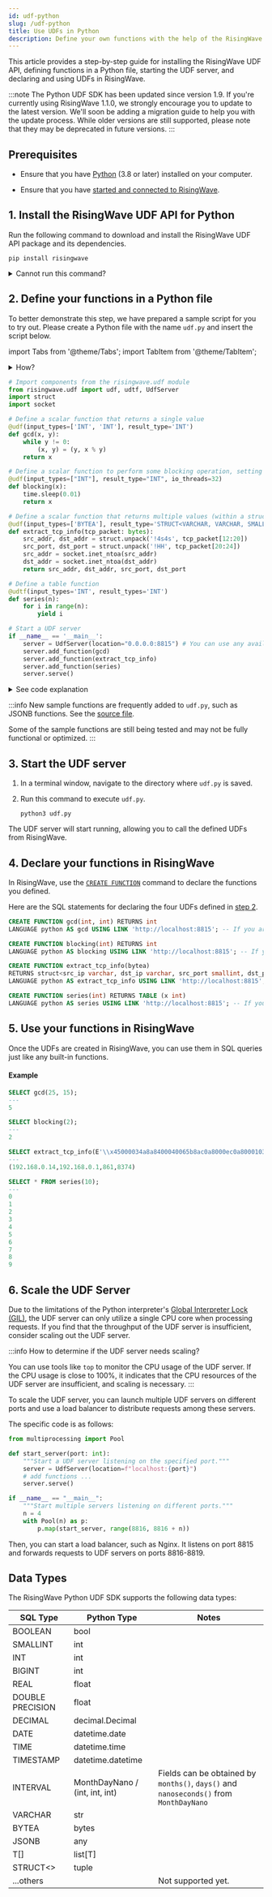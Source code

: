 ```yaml
---
id: udf-python
slug: /udf-python
title: Use UDFs in Python
description: Define your own functions with the help of the RisingWave UDF API for Python.
---
```

<head>
  <link rel="canonical" href="https://docs.risingwave.com/docs/current/udf-python/" />
</head>

This article provides a step-by-step guide for installing the RisingWave UDF API, defining functions in a Python file, starting the UDF server, and declaring and using UDFs in RisingWave.

:::note
The Python UDF SDK has been updated since version 1.9. If you're currently using RisingWave 1.1.0, we strongly encourage you to update to the latest version. We'll soon be adding a migration guide to help you with the update process. While older versions are still supported, please note that they may be deprecated in future versions. 
:::

## Prerequisites

- Ensure that you have [Python](https://www.python.org/downloads/) (3.8 or later) installed on your computer.

- Ensure that you have [started and connected to RisingWave](get-started.md#run-risingwave).

## 1. Install the RisingWave UDF API for Python

Run the following command to download and install the RisingWave UDF API package and its dependencies.

```shell
pip install risingwave
```

<details>
<summary>Cannot run this command?</summary>
If "command not found: pip" is returned, <a href="https://packaging.python.org/en/latest/tutorials/installing-packages/#ensure-you-can-run-pip-from-the-command-line">check if pip is available</a> in your environment and <a href="https://packaging.python.org/en/latest/tutorials/installing-packages/#ensure-pip-setuptools-and-wheel-are-up-to-date">ensure it is up to date</a>.
</details>

## 2. Define your functions in a Python file

To better demonstrate this step, we have prepared a sample script for you to try out. Please create a Python file with the name `udf.py` and insert the script below.

import Tabs from '@theme/Tabs';
import TabItem from '@theme/TabItem';

<details>
<summary>How?</summary>
Here are a few methods for creating a Python file.
<Tabs>
<TabItem value="code" label="Code editor">
Here we take VS Code as an example.

1. Open VS Code and create a new file by selecting **File** from the top menu and clicking on **New File**.

1. Type `udf.py` as the name and extension of the file.

1. Copy and paste the script below into the newly created file.

1. Save the edits.

</TabItem>

<TabItem value="terminal" label="Terminal">
Here we take the Vim text editor as an example.

1. Open a terminal window.

1. Run `vim udf.py` to create the file and open it in Vim.

1. Press `I` to enter insert mode in Vim.

1. Copy and paste the script below into the editor.

1. Press `Esc` to exit insert mode.

1. Enter `:wq` to save the file and exit Vim.

</TabItem>
</Tabs>
</details>

```python title="udf.py"
# Import components from the risingwave.udf module
from risingwave.udf import udf, udtf, UdfServer
import struct
import socket

# Define a scalar function that returns a single value
@udf(input_types=['INT', 'INT'], result_type='INT')
def gcd(x, y):
    while y != 0:
        (x, y) = (y, x % y)
    return x

# Define a scalar function to perform some blocking operation, setting the `io_threads` parameter to run multiple function calls concurrently on a thread pool
@udf(input_types=["INT"], result_type="INT", io_threads=32)
def blocking(x):
    time.sleep(0.01) 
    return x

# Define a scalar function that returns multiple values (within a struct)
@udf(input_types=['BYTEA'], result_type='STRUCT<VARCHAR, VARCHAR, SMALLINT, SMALLINT>')
def extract_tcp_info(tcp_packet: bytes):
    src_addr, dst_addr = struct.unpack('!4s4s', tcp_packet[12:20])
    src_port, dst_port = struct.unpack('!HH', tcp_packet[20:24])
    src_addr = socket.inet_ntoa(src_addr)
    dst_addr = socket.inet_ntoa(dst_addr)
    return src_addr, dst_addr, src_port, dst_port

# Define a table function
@udtf(input_types='INT', result_types='INT')
def series(n):
    for i in range(n):
        yield i

# Start a UDF server
if __name__ == '__main__':
    server = UdfServer(location="0.0.0.0:8815") # You can use any available port in your system. Here we use port 8815.
    server.add_function(gcd)
    server.add_function(extract_tcp_info)
    server.add_function(series)
    server.serve()
```

<details>
<summary>See code explanation</summary>

The script first imports the `struct` and `socket` modules and three components from the `risingwave.udf` module - `udf`, `udtf`.

`udf` and `udtf` are decorators used to define scalar and table functions respectively.

The code defines three scalar functions and one table function:

- The scalar function `gcd`, decorated with `@udf`, takes two integer inputs and returns the greatest common divisor of the two integers. 
- The scalar function `blocking`, decorated with `@udf`. The `io_threads` parameter specifies the number of threads that the Python UDF will use during execution to enhance processing performance of IO-intensive functions. Please note that multithreading can not speed up compute-intensive functions due to the GIL.
- The scalar function `extract_tcp_info`, decorated with `@udf`, takes a single binary input and returns a structured output.

    The function takes a single argument `tcp_packet` of type bytes and uses the struct module to unpack the source and destination addresses and port numbers from `tcp_packet`, and then converts the binary IP addresses to strings using `socket.inet_ntoa`.

    The function returns a tuple containing the source IP address, destination IP address, source port number, and destination port number, all converted to their respective types. The return type is specified as a struct with four fields using the `result_type` argument.

- The table function `series`, decorated by `@udtf`, takes an integer input and yields a sequence of integers from 0 to n-1.

Finally, the script starts a UDF server using `UdfServer` and listens for incoming requests on port 8815 of the local machine. It then adds the `gcd`, `extract_tcp_info` and `series` functions to the server and starts the server using the `serve()` method. The `if __name__ == '__main__':` conditional is used to ensure that the server is only started if the script is run directly, rather than being imported as a module.

</details>

:::info
New sample functions are frequently added to `udf.py`, such as JSONB functions. See the [source file](https://github.com/risingwavelabs/risingwave/blob/main/e2e_test/udf/test.py).

Some of the sample functions are still being tested and may not be fully functional or optimized.
:::

## 3. Start the UDF server

1. In a terminal window, navigate to the directory where `udf.py` is saved.

1. Run this command to execute `udf.py`.

    ```shell
    python3 udf.py
    ```

The UDF server will start running, allowing you to call the defined UDFs from RisingWave.

## 4. Declare your functions in RisingWave

In RisingWave, use the [`CREATE FUNCTION`](/sql/commands/sql-create-function.md) command to declare the functions you defined.

Here are the SQL statements for declaring the four UDFs defined in [step 2](#2-define-your-functions-in-a-python-file).

```sql
CREATE FUNCTION gcd(int, int) RETURNS int
LANGUAGE python AS gcd USING LINK 'http://localhost:8815'; -- If you are running RisingWave using Docker, replace the address with 'http://host.docker.internal:8815'.

CREATE FUNCTION blocking(int) RETURNS int
LANGUAGE python AS blocking USING LINK 'http://localhost:8815'; -- If you are running RisingWave using Docker, replace the address with 'http://host.docker.internal:8815'.

CREATE FUNCTION extract_tcp_info(bytea)
RETURNS struct<src_ip varchar, dst_ip varchar, src_port smallint, dst_port smallint>
LANGUAGE python AS extract_tcp_info USING LINK 'http://localhost:8815'; -- If you are running RisingWave using Docker, replace the address with 'http://host.docker.internal:8815'.

CREATE FUNCTION series(int) RETURNS TABLE (x int)
LANGUAGE python AS series USING LINK 'http://localhost:8815'; -- If you are running RisingWave using Docker, replace the address with 'http://host.docker.internal:8815'.
```

## 5. Use your functions in RisingWave

Once the UDFs are created in RisingWave, you can use them in SQL queries just like any built-in functions.

#### Example

```sql
SELECT gcd(25, 15);
---
5

SELECT blocking(2);
---
2

SELECT extract_tcp_info(E'\\x45000034a8a8400040065b8ac0a8000ec0a80001035d20b6d971b900000000080020200493310000020405b4' :: bytea);
---
(192.168.0.14,192.168.0.1,861,8374)

SELECT * FROM series(10);
---
0
1
2
3
4
5
6
7
8
9
```

## 6. Scale the UDF Server

Due to the limitations of the Python interpreter's [Global Interpreter Lock (GIL)](https://realpython.com/python-gil/), the UDF server can only utilize a single CPU core when processing requests. If you find that the throughput of the UDF server is insufficient, consider scaling out the UDF server.

:::info
How to determine if the UDF server needs scaling?

You can use tools like `top` to monitor the CPU usage of the UDF server. If the CPU usage is close to 100%, it indicates that the CPU resources of the UDF server are insufficient, and scaling is necessary.
:::

To scale the UDF server, you can launch multiple UDF servers on different ports and use a load balancer to distribute requests among these servers.

The specific code is as follows:

```python title="udf.py"
from multiprocessing import Pool

def start_server(port: int):
    """Start a UDF server listening on the specified port."""
    server = UdfServer(location=f"localhost:{port}")
    # add functions ...
    server.serve()

if __name__ == "__main__":
    """Start multiple servers listening on different ports."""
    n = 4
    with Pool(n) as p:
        p.map(start_server, range(8816, 8816 + n))
```

Then, you can start a load balancer, such as Nginx. It listens on port 8815 and forwards requests to UDF servers on ports 8816-8819.

## Data Types

The RisingWave Python UDF SDK supports the following data types:

| SQL Type         | Python Type                    | Notes              |
| ---------------- | -----------------------------  | ------------------ |
| BOOLEAN          | bool                           |                    |
| SMALLINT         | int                            |                    |
| INT              | int                            |                    |
| BIGINT           | int                            |                    |
| REAL             | float                          |                    |
| DOUBLE PRECISION | float                          |                    |
| DECIMAL          | decimal.Decimal                |                    |
| DATE             | datetime.date                  |                    |
| TIME             | datetime.time                  |                    |
| TIMESTAMP        | datetime.datetime              |                    |
| INTERVAL         | MonthDayNano / (int, int, int) | Fields can be obtained by `months()`, `days()` and `nanoseconds()` from `MonthDayNano` |
| VARCHAR          | str                            |                    |
| BYTEA            | bytes                          |                    |
| JSONB            | any                            |                    |
| T[]              | list[T]                        |                    |
| STRUCT&lt;&gt;        | tuple                          |                    |
| ...others        |                                | Not supported yet. |
